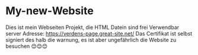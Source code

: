 # My-new-Website
Dies ist mein Webseiten Projekt, die HTML Datein sind frei Verwendbar
server Adresse: https://verdens-page.great-site.net/
Das Certifikat ist selbst signiert des halb die warnung, es ist aber ungefährlich die Website zu besuchen 😊😊😊
